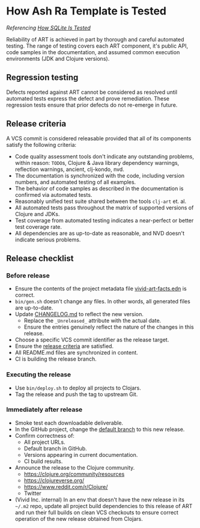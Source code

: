 # How Ash Ra Template is Tested

_Referencing [How SQLite Is Tested](https://www.sqlite.org/testing.html)_

Reliability of ART is achieved in part by thorough and careful automated testing.
The range of testing covers each ART component, it's public API, code samples in the documentation, and assumed common execution environments (JDK and Clojure versions).

## Regression testing

Defects reported against ART cannot be considered as resolved until automated tests express the defect and prove remediation.
These regression tests ensure that prior defects do not re-emerge in future.



## Release criteria

A VCS commit is considered releasable provided that all of its components satisfy the following criteria:

- Code quality assessment tools don't indicate any outstanding problems, within reason: `TODO`s, Clojure & Java library dependency warnings, reflection warnings, ancient, clj-kondo, nvd.
- The documentation is synchronized with the code, including version numbers, and automated testing of all examples.
- The behavior of code samples as described in the documentation is confirmed via automated tests.
- Reasonably unified test suite shared between the tools `clj-art` et. al.
- All automated tests pass throughout the matrix of supported versions of Clojure and JDKs.
- Test coverage from automated testing indicates a near-perfect or better test coverage rate.
- All dependencies are as up-to-date as reasonable, and NVD doesn't indicate serious problems.



## Release checklist

### Before release
- Ensure the contents of the project metadata file [vivid-art-facts.edn](assets/vivid-art-facts.edn) is correct.
- `bin/gen.sh` doesn't change any files. In other words, all generated files are up-to-date.
- Update [CHANGELOG.md](CHANGELOG.md) to reflect the new version.
  - Replace the ``_Unreleased_`` attribute with the actual date.
  - Ensure the entries genuinely reflect the nature of the changes in this release.
- Choose a specific VCS commit identifier as the release target.
- Ensure the [release criteria](QUALITY.md) are satisfied.
- All README.md files are synchronized in content.
- CI is building the release branch.

### Executing the release
- Use `bin/deploy.sh` to deploy all projects to Clojars.
- Tag the release and push the tag to upstream Git.

### Immediately after release
- Smoke test each downloadable deliverable.
- In the GitHub project, change the [default branch](https://github.com/vivid-inc/ash-ra-template/settings/branches) to this new release.
- Confirm correctness of:
  - All project URLs.
  - Default branch in GitHub.
  - Versions appearing in current documentation.
  - CI build results.
- Announce the release to the Clojure community.
  - https://clojure.org/community/resources
  - https://clojureverse.org/
  - https://www.reddit.com/r/Clojure/
  - Twitter
- (Vivid Inc. internal) In an env that doesn't have the new release in its `~/.m2` repo, update all project build dependencies to this release of ART and run their full builds on clean VCS checkouts to ensure correct operation of the new release obtained from Clojars.
